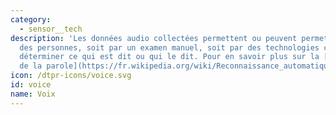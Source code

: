 ```yaml
---
category: 
  - sensor__tech
description: 'Les données audio collectées permettent ou peuvent permettre d''identifier
  des personnes, soit par un examen manuel, soit par des technologies capables de
  déterminer ce qui est dit ou qui le dit. Pour en savoir plus sur la [reconnaissance
  de la parole](https://fr.wikipedia.org/wiki/Reconnaissance_automatique_de_la_parole) '
icon: /dtpr-icons/voice.svg
id: voice
name: Voix
---
```

